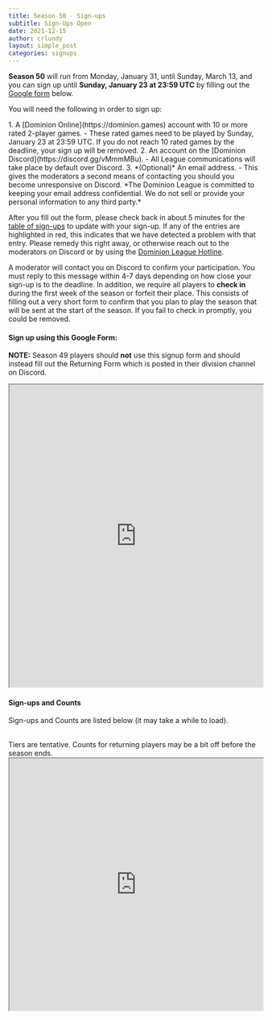 ```yaml
---
title: Season 50 - Sign-ups
subtitle: Sign-Ups Open
date: 2021-12-15
author: crlundy
layout: simple_post
categories: signups
---
```

**Season 50** will run from Monday, January 31, until Sunday, March 13, and you can sign up until **Sunday, January 23 at 23:59 UTC** by filling out the [Google form](#sign-up-using-this-google-form) below.

You will need the following in order to sign up:

<div class="instructions-div" markdown="1">
1. A [Dominion Online](https://dominion.games) account with 10 or more rated 2-player games.
- These rated games need to be played by Sunday, January 23 at 23:59 UTC. If you do not reach 10 rated games by the deadline, your sign up will be removed.
2. An account on the [Dominion Discord](https://discord.gg/vMmmMBu).
- All League communications will take place by default over Discord.
3. *(Optional)* An email address.
- This gives the moderators a second means of contacting you should you become unresponsive on Discord. *The Dominion League is committed to keeping your email address confidential. We do not sell or provide your personal information to any third party.*
</div>

After you fill out the form, please check back in about 5 minutes for the [table of sign-ups](#sign-ups-and-counts) to update with your sign-up. If any of the entries are highlighted in red, this indicates that we have detected a problem with that entry. Please remedy this right away, or otherwise reach out to the moderators on Discord or by using the [Dominion League Hotline](http://dominionleague.org/hotline).

A moderator will contact you on Discord to confirm your participation. You must reply to this message within 4-7 days depending on how close your sign-up is to the deadline. In addition, we require all players to **check in** during the first week of the season or forfeit their place. This consists of filling out a very short form to confirm that you plan to play the season that will be sent at the start of the season. If you fail to check in promptly, you could be removed.

#### Sign up using this Google Form:
**NOTE:** Season 49 players should **not** use this signup form and should instead fill out the Returning Form which is posted in their division channel on Discord.
<br>

<div class="sheets">

<iframe src="https://docs.google.com/forms/d/1YU2MCRmIyC04QSqQ5s8vO7lM-rweebIiigZGmezknjg/viewform?embedded=true" width="100%" height="600">Loading…</iframe>
</div>

#### Sign-ups and Counts

Sign-ups and Counts are listed below (it may take a while to load).

<br>
Tiers are tentative. Counts for returning players may be a bit off before the season ends.

<div class="sheets">
  <iframe src="https://docs.google.com/spreadsheets/d/e/2PACX-1vQ_o00K2u1R6JIOOulPO6VJCnppsxAFqagFV0tUnteZkqKIR9K5BJJL0Bm66jDPH1E1LDFSCyjbxfjq/pubhtml" height="500" width="100%">Loading...</iframe>
</div>